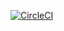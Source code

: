 [![CircleCI](https://circleci.com/gh/chilipot/TRACE-API/tree/master.svg?style=svg)](https://circleci.com/gh/chilipot/TRACE-API/tree/master)
